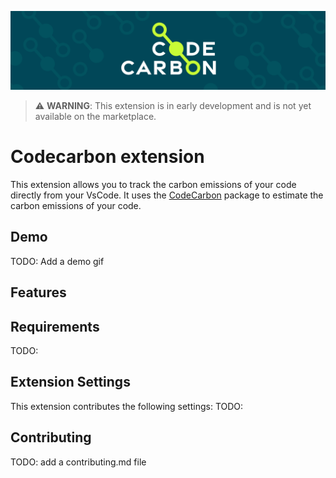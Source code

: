 [![CodeCarbon](./images/banner.png)](https://www.codecarbon.io/)

> :warning: **WARNING**: This extension is in early development and is not yet available on the marketplace.

# Codecarbon extension

This extension allows you to track the carbon emissions of your code directly from your VsCode. It uses the [CodeCarbon](https://www.codecarbon.io/) package to estimate the carbon emissions of your code.

## Demo

TODO: Add a demo gif

## Features

## Requirements

TODO:

## Extension Settings

This extension contributes the following settings:
TODO:

## Contributing

TODO: add a contributing.md file
